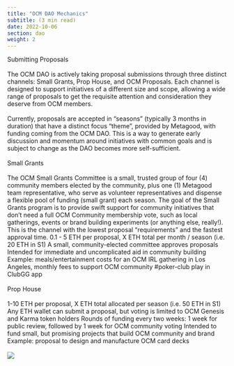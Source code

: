 ```yaml
---
title: "OCM DAO Mechanics"
subtitle: (3 min read)
date: 2022-10-06
section: dao
weight: 2
---
```


Submitting Proposals
\
\
The OCM DAO is actively taking proposal submissions through three distinct channels: Small Grants, Prop House, and OCM Proposals. Each channel is designed to support initiatives of a different size and scope, allowing a wide range of proposals to get the requisite attention and consideration they deserve from OCM members.
\
\
Currently, proposals are accepted in “seasons” (typically 3 months in duration) that have a distinct focus “theme”, provided by Metagood, with funding coming from the OCM DAO. This is a way to generate early discussion and momentum around initiatives with common goals and is subject to change as the DAO becomes more self-sufficient.
\
\
Small Grants 
\
\
The OCM Small Grants Committee is a small, trusted group of four (4) community members elected by the community, plus one (1) Metagood team representative, who serve as volunteer representatives and dispense a flexible pool of funding (small grant) each season. The goal of the Small Grants program is to provide swift support for community initiatives that don’t need a full OCM Community membership vote, such as local gatherings, events or brand building experiments (or anything else, really!). This is the channel with the lowest proposal “requirements” and the fastest approval time.
0.1 - 5 ETH per proposal, X ETH total per month / season (i.e. 20 ETH in S1) 
A small, community-elected committee approves proposals 
Intended for immediate and uncomplicated aid in community building 
Example: meals/entertainment costs for an OCM IRL gathering in Los Angeles, monthly fees to support OCM community #poker-club play in ClubGG app
\
\
Prop House
\
\
1-10 ETH per proposal, X ETH total allocated per season (i.e. 50 ETH in S1) 
Any ETH wallet can submit a proposal, but voting is limited to OCM Genesis and Karma token holders 
Rounds of funding every two weeks: 1 week for public review, followed by 1 week for OCM community voting 
Intended to fund small, but promising projects that build OCM community and brand 
Example: proposal to design and manufacture OCM card decks
\
\
![](img/ocmprophouse.png)

